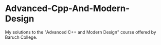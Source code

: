 # Advanced-Cpp-And-Modern-Design
My solutions to the "Advanced C++ and Modern Design" course offered by Baruch College.
